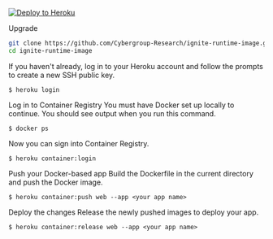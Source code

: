 [![Deploy to Heroku](https://www.herokucdn.com/deploy/button.svg)](https://heroku.com/deploy)



Upgrade 

```sh
git clone https://github.com/Cybergroup-Research/ignite-runtime-image.git # or clone your own fork
cd ignite-runtime-image
```

If you haven't already, log in to your Heroku account and follow the prompts to create a new SSH public key.

```
$ heroku login
```
Log in to Container Registry
You must have Docker set up locally to continue. You should see output when you run this command.

```
$ docker ps
```
Now you can sign into Container Registry.

```
$ heroku container:login
```
Push your Docker-based app
Build the Dockerfile in the current directory and push the Docker image.

```
$ heroku container:push web --app <your app name>
```
Deploy the changes
Release the newly pushed images to deploy your app.

```
$ heroku container:release web --app <your app name>
```
